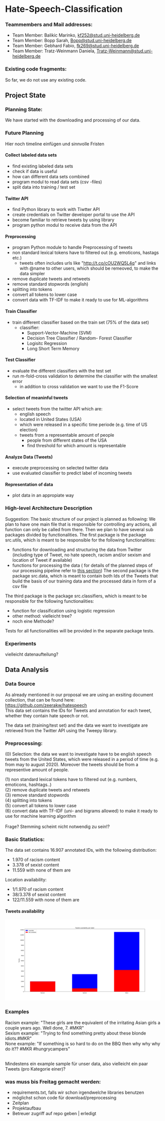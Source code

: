 # Hate-Speech-Classification

### Teammembers and Mail addresses:
- Team Member: Balikic Marinko,
kf252@stud.uni-heidelberg.de
- Team Member: Bopp Sarah,
Bopp@stud.uni-heidelberg.de
- Team Member: Gebhard Fabio,
fk269@stud.uni-heidelberg.de
- Team Member: Tratz-Weinmann Daniela,
Tratz-Weinmann@stud.uni-heidelberg.de

### Existing code fragments:
So far, we do not use any existing code.

## Project State

### Planning State:
We have started with the downloading and processing of our data.

### Future Planning

Hier noch timeline einfügen und sinnvolle Fristen

#### Collect labeled data sets
- find existing labeled data sets
- check if data is useful
- how can different data sets combined
- program modul to read data sets (csv -files)
- split data into training / test set

#### Twitter API
- find Python library to work with Tiwtter API
- create credentials on Twitter developer portal to use the API
- become familiar to retrieve tweets by using library
- program python modul to receive data from the API

#### Preprocessing
- program Python module to handle Preprocessing of tweets
- non standard lexical tokens have to filtered out (e.g. emoticons, hastags etc.)
  - tweets often includes urls like "http://t.co/cOU2WQ5L4q" and links with @name to other users, which should be remeoved, to make the data simpler
- remove duplicate tweets and retweets
- remove standard stopwords (english)
- splitting into tokens
- convert all tokens to lower case
- convert data with TF-IDF to make it ready to use for ML-algorithms

#### Train Classifier
- train different classifier based on the train set (75% of the data set)
  - classifier:  
       - Support-Vector-Machine (SVM)
       - Decision Tree Classifier / Random- Forest Classifier 
       - Logisitc Regression 
       - Long Short Term Memory 
                 
#### Test Classifier
- evaluate the different classifiers with the test set
- run m-fold-cross validation to determine the classifier with the smallest error
  - in addition to cross validation we want to use the F1-Score
  
#### Selection of meaninful tweets
- select tweets from the twitter API which are:
  - english speech
  - located in United States (USA)
  - which were released in a specific time periode (e.g. time of US election)
  - tweets from a representable amount of people
    - people from different states of the USA
    - find threshold for which amount is representable

#### Analyze Data (Tweets)
- execute preprocessing on selected twitter data
- use evaluated classifier to predict label of incoming tweets

#### Representation of data
- plot data in an appropiate way


### High-level Architecture Description

Suggestion:
The basic structure of our project is planned as following: 
We plan to have one main file that is responsible for controlling any actions, all function can only be called from there.
Then we plan to have several sub packages divided by functionalities.
The first package is the package src.utils, which is meant to be responsible for the following functionalities:
+ functions for downloading and structuring the data from Twitter (including type of Tweet, no hate speech, racism and/or sexism and location of Tweet if available) 
+ functions for processing the data ( for details of the planned steps of our processing pipeline refer to [this section](###-preprocessing:))
The second package is the package src.data, which is meant to contain both Ids of the Tweets that build the basis of our training data and the processed data in form of a csv file 

The third package is the package src.classifiers, which is meant to be responsible for the following functionalities:
+ function for classification using logistic regression
+ other method: vielleicht tree?
+ noch eine Methode?

Tests for all functionalities will be provided in the separate package tests.


### Experiments

vielleicht datenaufteilung?

## Data Analysis

### Data Source

As already mentioned in our proposal we are using an exsiting document collection, that can be found here:  
<https://github.com/zeerakw/hatespeech>   
This data set contains the IDs for Tweets and annotation for each tweet, whether they contain hate speech or not.

The data set (training/test set) and the data we want to investigate are retrieved from the Twitter API using the Tweepy library.

### Preprocessing:

(0) Selection: the data we want to investigate have to be english speech tweets from the United States, which were released in a period of time (e.g. from may to august 2020). Moreover the tweets should be from a representive amount of people. <br>

(1) non standard lexical tokens have to filtered out (e.g. numbers, emoticons, hashtags..) <br>
(2) remove duplicate tweets and retweets <br>
(3) remove standard stopwords <br>
(4) splitting into tokens <br>
(5) convert all tokens to lower case <br>
(6) convert data with TF-IDF (uni- and bigrams allowed) to make it ready to use for machine learning algorithm <br>
<br>
Frage? Stemming scheint nicht notwendig zu sein!? <br>

### Basic Statistics:

 The data set contains 16.907 annotated IDs, with the following distribution:  
 - 1.970 of racism content 
 - 3.378 of sexist content 
 - 11.559 with none of them are 
 
 Location availability:
 - 1/1.970 of racism content 
 - 38/3.378 of sexist content 
 - 122/11.559 with none of them are 
 
 #### Tweets availability
 ![Tweets availability](/src/data/tweets_availability_per_label.png)
 
 
 ### Examples
 
 Racism example: "These girls are the equivalent of the irritating Asian girls a couple years ago. Well done, 7. #MKR" <br>
 Sexism example: "Trying to find something pretty about these blonde idiots.#MKR" <br>
 None example: "If something is so hard to do on the BBQ then why why why do it?? #MKR #hungrycampers" <br> <br>
 
 Mindestens ein example sample für unser data, also vielleicht ein paar Tweets (pro Kategorie einer)?
 
 ### was muss bis Freitag gemacht werden:
 + requirements.txt, falls wir schon irgendwelche libraries benutzen
 + möglichst schon code für download/preprocessing
 + Zeitplan
 + Projektaufbau
 + Betreuer zugriff auf repo geben | erledigt
 
 

